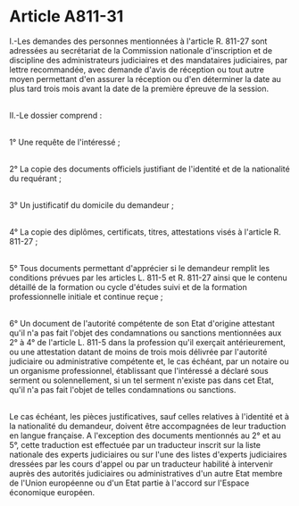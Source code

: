 # Article A811-31

<p>I.-Les demandes des personnes mentionnées à l'article R. 811-27 sont adressées au secrétariat de la Commission nationale d'inscription et de discipline des administrateurs judiciaires et des mandataires judiciaires, par lettre recommandée, avec demande d'avis de réception ou tout autre moyen permettant d'en assurer la réception ou d'en déterminer la date au plus tard trois mois avant la date de la première épreuve de la session.<br/><br/>

II.-Le dossier comprend :<br/><br/>

1° Une requête de l'intéressé ;<br/><br/>

2° La copie des documents officiels justifiant de l'identité et de la nationalité du requérant ;<br/><br/>

3° Un justificatif du domicile du demandeur ;<br/><br/>

4° La copie des diplômes, certificats, titres, attestations visés à l'article R. 811-27 ;<br/><br/>

5° Tous documents permettant d'apprécier si le demandeur remplit les conditions prévues par les articles L. 811-5 et R. 811-27 ainsi que le contenu détaillé de la formation ou cycle d'études suivi et de la formation professionnelle initiale et continue reçue ;<br/><br/>

6° Un document de l'autorité compétente de son Etat d'origine attestant qu'il n'a pas fait l'objet des condamnations ou sanctions mentionnées aux 2° à 4° de l'article L. 811-5 dans la profession qu'il exerçait antérieurement, ou une attestation datant de moins de trois mois délivrée par l'autorité judiciaire ou administrative compétente et, le cas échéant, par un notaire ou un organisme professionnel, établissant que l'intéressé a déclaré sous serment ou solennellement, si un tel serment n'existe pas dans cet Etat, qu'il n'a pas fait l'objet de telles condamnations ou sanctions.<br/><br/>

Le cas échéant, les pièces justificatives, sauf celles relatives à l'identité et à la nationalité du demandeur, doivent être accompagnées de leur traduction en langue française. A l'exception des documents mentionnés au 2° et au 5°, cette traduction est effectuée par un traducteur inscrit sur la liste nationale des experts judiciaires ou sur l'une des listes d'experts judiciaires dressées par les cours d'appel ou par un traducteur habilité à intervenir auprès des autorités judiciaires ou administratives d'un autre Etat membre de l'Union européenne ou d'un Etat partie à l'accord sur l'Espace économique européen.</p>